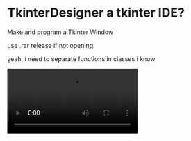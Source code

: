 # TkinterDesigner a tkinter IDE?
Make and program a Tkinter Window 

use .rar release if not opening

yeah, i need to separate functions in classes i know

![video](https://user-images.githubusercontent.com/34588988/111573318-13f49f00-8789-11eb-93e3-19a865b5436b.mp4)

